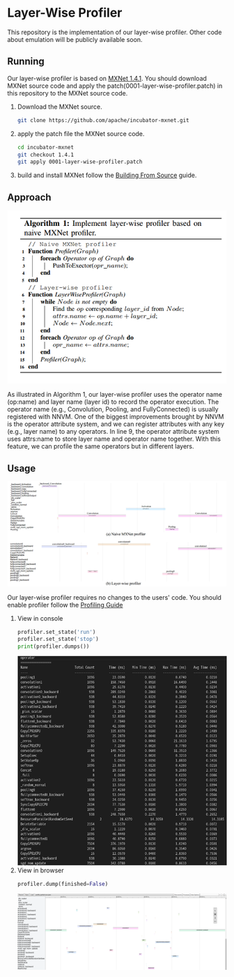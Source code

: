 # Layer-Wise Profiler

This repository is the implementation of our layer-wise profiler. Other code about emulation will be publicly available soon.

## Running

Our layer-wise profiler is based on [MXNet 1.4.1](https://github.com/apache/incubator-mxnet.git). You should download MXNet source code and apply the patch(0001-layer-wise-profiler.patch) in this repository to the MXNet source code.

1. Download the MXNet source.
    ```bash
    git clone https://github.com/apache/incubator-mxnet.git
    ```
1. apply the patch file the MXNet source code.
    ```bash
    cd incubator-mxnet
    git checkout 1.4.1
    git apply 0001-layer-wise-profiler.patch
    ```
3. build and install MXNet follow the [Building From Source](https://mxnet.apache.org/get_started/build_from_source) guide.

## Approach

![approach](pic/approach.png)

As illustrated in Algorithm 1, our layer-wise profiler uses the operator name (op:name) and layer name (layer id) to record the operator execution. The operator name (e.g., Convolution, Pooling, and FullyConnected) is usually registered with NNVM. One of the biggest improvements brought by NNVM is the operator attribute system, and we can register attributes with any key (e.g., layer name) to any operators. In line 9, the operator attribute system uses attrs:name to store layer name and operator name together. With this feature, we can profile the same operators but in different layers.

## Usage

![profiler](pic/profiler.png)

Our layer-wise profiler requires no changes to the users' code. You should enable profiler follow the [Profiling Guide](https://mxnet.apache.org/versions/1.9.0/api/python/docs/tutorials/performance/backend/profiler.html)

1. View in console
    ```python
    profiler.set_state('run')
    profiler.set_state('stop')
    print(profiler.dumps())
    ```
    ![print](pic/print.png)
2. View in browser
    ```python
    profiler.dump(finished=False)
    ```
    ![tracing](pic/tracing.png)
